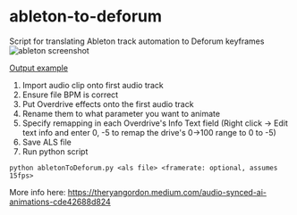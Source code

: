 # ableton-to-deforum

Script for translating Ableton track automation to Deforum keyframes 
![ableton screenshot](https://miro.medium.com/v2/resize:fit:720/format:webp/1*aUm_oTjvA0pgm03AjJBlYg.png)

[Output example](https://www.instagram.com/reel/CpxnmEdDN5a/?utm_source=ig_web_copy_link)

1. Import audio clip onto first audio track
2. Ensure file BPM is correct
3. Put Overdrive effects onto the first audio track
4. Rename them to what parameter you want to animate
5. Specify remapping in each Overdrive's Info Text field (Right click -> Edit text info and enter 0, -5 to remap the drive's 0->100 range to 0 to -5)
6. Save ALS file
7. Run python script

```python abletonToDeforum.py <als file> <framerate: optional, assumes 15fps>```

More info here:
https://theryangordon.medium.com/audio-synced-ai-animations-cde42688d824
